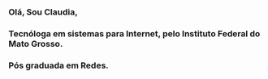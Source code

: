 ### Olá, Sou Claudia,
### Tecnóloga em sistemas para Internet, pelo Instituto Federal do Mato Grosso.
### Pós graduada em Redes.
